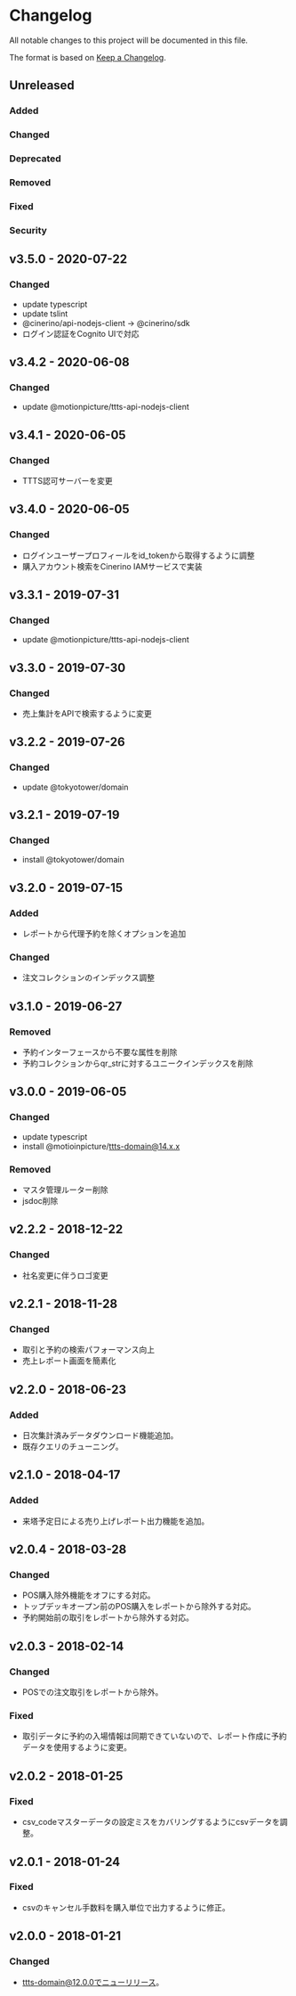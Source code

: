 # Changelog

All notable changes to this project will be documented in this file.

The format is based on [Keep a Changelog](http://keepachangelog.com/).

## Unreleased

### Added

### Changed

### Deprecated

### Removed

### Fixed

### Security

## v3.5.0 - 2020-07-22

### Changed

- update typescript
- update tslint
- @cinerino/api-nodejs-client -> @cinerino/sdk
- ログイン認証をCognito UIで対応

## v3.4.2 - 2020-06-08

### Changed

- update @motionpicture/ttts-api-nodejs-client

## v3.4.1 - 2020-06-05

### Changed

- TTTS認可サーバーを変更

## v3.4.0 - 2020-06-05

### Changed

- ログインユーザープロフィールをid_tokenから取得するように調整
- 購入アカウント検索をCinerino IAMサービスで実装

## v3.3.1 - 2019-07-31

### Changed

- update @motionpicture/ttts-api-nodejs-client

## v3.3.0 - 2019-07-30

### Changed

- 売上集計をAPIで検索するように変更

## v3.2.2 - 2019-07-26

### Changed

- update @tokyotower/domain

## v3.2.1 - 2019-07-19

### Changed

- install @tokyotower/domain

## v3.2.0 - 2019-07-15

### Added

- レポートから代理予約を除くオプションを追加

### Changed

- 注文コレクションのインデックス調整

## v3.1.0 - 2019-06-27

### Removed

- 予約インターフェースから不要な属性を削除
- 予約コレクションからqr_strに対するユニークインデックスを削除

## v3.0.0 - 2019-06-05

### Changed

- update typescript
- install @motioinpicture/ttts-domain@14.x.x

### Removed

- マスタ管理ルーター削除
- jsdoc削除

## v2.2.2 - 2018-12-22

### Changed

- 社名変更に伴うロゴ変更

## v2.2.1 - 2018-11-28

### Changed

- 取引と予約の検索パフォーマンス向上
- 売上レポート画面を簡素化

## v2.2.0 - 2018-06-23

### Added

- 日次集計済みデータダウンロード機能追加。
- 既存クエリのチューニング。

## v2.1.0 - 2018-04-17

### Added

- 来塔予定日による売り上げレポート出力機能を追加。

## v2.0.4 - 2018-03-28

### Changed

- POS購入除外機能をオフにする対応。
- トップデッキオープン前のPOS購入をレポートから除外する対応。
- 予約開始前の取引をレポートから除外する対応。

## v2.0.3 - 2018-02-14
### Changed
- POSでの注文取引をレポートから除外。

### Fixed
- 取引データに予約の入場情報は同期できていないので、レポート作成に予約データを使用するように変更。

## v2.0.2 - 2018-01-25
### Fixed
- csv_codeマスターデータの設定ミスをカバリングするようにcsvデータを調整。

## v2.0.1 - 2018-01-24
### Fixed
- csvのキャンセル手数料を購入単位で出力するように修正。

## v2.0.0 - 2018-01-21
### Changed
- ttts-domain@12.0.0でニューリリース。
